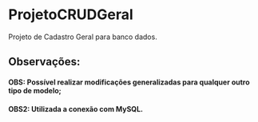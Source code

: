 # ProjetoCRUDGeral
Projeto de Cadastro Geral para banco dados.


## Observações:

#### OBS: Possível realizar modificações generalizadas para qualquer outro tipo de modelo;

#### OBS2: Utilizada a conexão com MySQL.
